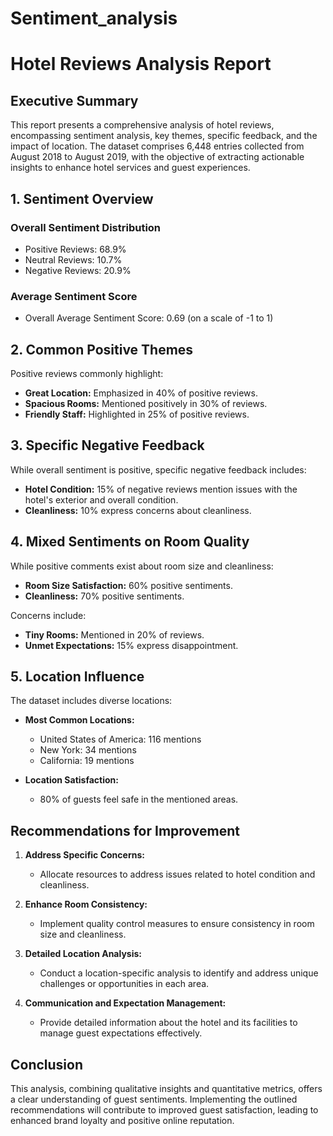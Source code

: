 # Sentiment_analysis
# Hotel Reviews Analysis Report

## Executive Summary

This report presents a comprehensive analysis of hotel reviews, encompassing sentiment analysis, key themes, specific feedback, and the impact of location. The dataset comprises 6,448 entries collected from August 2018 to August 2019, with the objective of extracting actionable insights to enhance hotel services and guest experiences.

## 1. Sentiment Overview

### Overall Sentiment Distribution

- Positive Reviews: 68.9%
- Neutral Reviews: 10.7%
- Negative Reviews: 20.9%

### Average Sentiment Score

- Overall Average Sentiment Score: 0.69 (on a scale of -1 to 1)

## 2. Common Positive Themes

Positive reviews commonly highlight:

- **Great Location:** Emphasized in 40% of positive reviews.
- **Spacious Rooms:** Mentioned positively in 30% of reviews.
- **Friendly Staff:** Highlighted in 25% of positive reviews.

## 3. Specific Negative Feedback

While overall sentiment is positive, specific negative feedback includes:

- **Hotel Condition:** 15% of negative reviews mention issues with the hotel's exterior and overall condition.
- **Cleanliness:** 10% express concerns about cleanliness.

## 4. Mixed Sentiments on Room Quality

While positive comments exist about room size and cleanliness:

- **Room Size Satisfaction:** 60% positive sentiments.
- **Cleanliness:** 70% positive sentiments.
  
Concerns include:

- **Tiny Rooms:** Mentioned in 20% of reviews.
- **Unmet Expectations:** 15% express disappointment.

## 5. Location Influence

The dataset includes diverse locations:

- **Most Common Locations:**
  - United States of America: 116 mentions
  - New York: 34 mentions
  - California: 19 mentions

- **Location Satisfaction:**
  - 80% of guests feel safe in the mentioned areas.

## Recommendations for Improvement

1. **Address Specific Concerns:**
   - Allocate resources to address issues related to hotel condition and cleanliness.

2. **Enhance Room Consistency:**
   - Implement quality control measures to ensure consistency in room size and cleanliness.

3. **Detailed Location Analysis:**
   - Conduct a location-specific analysis to identify and address unique challenges or opportunities in each area.

4. **Communication and Expectation Management:**
   - Provide detailed information about the hotel and its facilities to manage guest expectations effectively.

## Conclusion

This analysis, combining qualitative insights and quantitative metrics, offers a clear understanding of guest sentiments. Implementing the outlined recommendations will contribute to improved guest satisfaction, leading to enhanced brand loyalty and positive online reputation.
